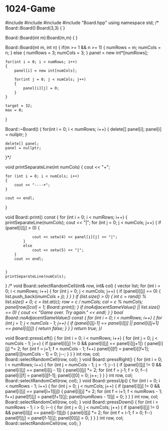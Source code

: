 # 1024-Game
#include <iostream>
#include <iomanip>
#include <vector>
#include "Board.hpp"
using namespace std;
/*
Board::Board():Board(3,3)
{
}

Board::Board(int m):Board(m,m)
{
}

Board::Board(int m, int n)
{
    if(m >= 1 && n >= 1)
    {
        numRows = m;
        numCols = n;
    }
    else
    {
        numRows = 3;
        numCols = 3;
    }
    panel = new int*[numRows];

    for(int i = 0; i < numRows; i++)
    {
        panel[i] = new int[numCols];

        for(int j = 0; j < numCols; j++)
        {
            panel[i][j] = 0;
        }
    }

    target = 32;
    max = 0;
} 

Board::~Board()
{
    for(int i = 0; i < numRows; i++)
    {
        delete[] panel[i];
        panel[i] = nullptr;
    }

    delete[] panel;
    panel = nullptr;
}*/

void printSeparateLine(int numCols)
{
    cout << "+";

    for (int i = 0; i < numCols; i++)
    {
        cout << "----+";
    }

    cout << endl;
}

void Board::print() const
{
    for (int i = 0; i < numRows; i++) {
        printSeparateLine(numCols);
        cout << "|";
        for (int j = 0; j < numCols; j++) {
            if (panel[i][j] > 0) {

                cout << setw(4) << panel[i][j] << "|";
            }
            else
                cout << setw(5) << "|";
        }
        cout << endl;

        
    }
    printSeparateLine(numCols);
}
/*
void Board::selectRandomCell(int& row, int& col)
{
	vector<int> list;
	for (int i = 0; i < numRows; i++)
	{
		for (int j = 0; j < numCols; j++)
        {
			if (panel[i][j] == 0)
            {
				list.push_back(i*numCols + j);
            }
        }
	}
	if (list.size() > 0)
	{
		int c = rand() % list.size() + 0;
		c = list.at(c);
		row = c / numCols;
		col = c % numCols;
		panel[row][col] = 1;
		Board::print();
	}
	if (noAdjacentSameValue() || list.size() == 0)
    {
		cout << "Game over. Try again." << endl;
    }
}
bool Board::noAdjacentSameValue() const
{
	for (int i = 0; i < numRows; i++)
	{
		for (int j = 1; j < numCols - 1; j++)
		{
			if (panel[i][j-1] == panel[i][j] || panel[i][j+1] == panel[i][j])
            {
				return false;
            }
		}
	}
	return true;
}*/

void Board::pressLeft()
{
	for (int i = 0; i < numRows; i++)
	{
		for (int j = 0; j < numCols - 1; j++)
		{
			if (panel[i][j] != 0 && panel[i][j] == panel[i][j+1])
			{
				panel[i][j] *= 2;
				for (int f = j+1; f < numCols - 1; f++)
					panel[i][f] = panel[i][f+1];
				panel[i][numCols - 1] = 0;
				j--;
			}
		}
	}
	int row, col;
	Board::selectRandomCell(row, col);
}
void Board::pressRight()
{
	for (int i = 0; i < numRows; i++)
	{
		for (int j = numCols - 1; j > -1; j--)
		{
			if (panel[i][j] != 0 && panel[i][j] == panel[i][j - 1])
			{
				panel[i][j] *= 2;
				for (int f = j-1; f > 0; f--)
					panel[i][f] = panel[i][f-1];
				panel[i][0] = 0;
				j++;
			}
		}
	}
	int row, col;
	Board::selectRandomCell(row, col);
}
void Board::pressUp()
{
        for (int i = 0; i < numRows - 1; i++)
        {
                for (int j = 0; j < numCols; j++)
                {
                        if (panel[i][j] != 0 && panel[i][j] == panel[i+1][j])
                        {
                                panel[i][j] *= 2;
                                for (int f = i+1; f < numRows - 1; f++)
                                	panel[f][j] = panel[f+1][j];
                                panel[numRows - 1][j] = 0;
                        }
                }
        }
	int row, col;
	Board::selectRandomCell(row, col);
}
void Board::pressDown()
{
	for (int i = numRows - 1; i > 0; i--)
	{
		for (int j = 0; j < numCols; j++)
		{
			if (panel[i][j] != 0 && panel[i][j] == panel[i-1][j])
			{
				panel[i][j] *= 2;
				for (int f = i-1; f > 0; f--)
					panel[f][j] = panel[f-1][j];
				panel[0][j] = 0;
			}
		}
	}
	int row, col;
	Board::selectRandomCell(row, col);
}

